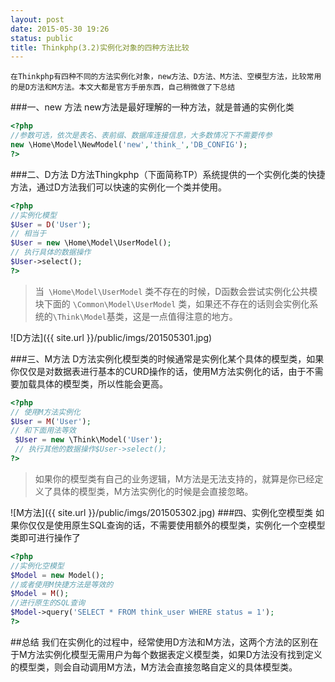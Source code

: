 ```yaml
---
layout: post
date: 2015-05-30 19:26
status: public
title: Thinkphp(3.2)实例化对象的四种方法比较
---
```


    在Thinkphp有四种不同的方法实例化对象，new方法、D方法、M方法、空模型方法，比较常用的是D方法和M方法。本文大都是官方手册东西，自己稍微做了下总结
###一、new 方法
new方法是最好理解的一种方法，就是普通的实例化类

```php
<?php 
//参数可选，依次是表名、表前缀、数据库连接信息，大多数情况下不需要传参
new \Home\Model\NewModel('new','think_','DB_CONFIG');
?>
```

###二、D方法
D方法Thingkphp（下面简称TP）系统提供的一个实例化类的快捷方法，通过D方法我们可以快速的实例化一个类并使用。

```php
<?php
//实例化模型
$User = D('User');
// 相当于 
$User = new \Home\Model\UserModel();
// 执行具体的数据操作
$User->select();
?>
```

>当` \Home\Model\UserModel` 类不存在的时候，D函数会尝试实例化公共模块下面的 `\Common\Model\UserModel` 类，如果还不存在的话则会实例化系统的`\Think\Model`基类，这是一点值得注意的地方。

![D方法]({{ site.url }}/public/imgs/201505301.jpg)

<!-- more -->

###三、M方法
D方法实例化模型类的时候通常是实例化某个具体的模型类，如果你仅仅是对数据表进行基本的CURD操作的话，使用M方法实例化的话，由于不需要加载具体的模型类，所以性能会更高。

```php
<?php
// 使用M方法实例化
$User = M('User');
// 和下面用法等效
 $User = new \Think\Model('User'); 
 // 执行其他的数据操作$User->select();
?>
```

>如果你的模型类有自己的业务逻辑，M方法是无法支持的，就算是你已经定义了具体的模型类，M方法实例化的时候是会直接忽略。

![M方法]({{ site.url }}/public/imgs/201505302.jpg)
###四、实例化空模型类
如果你仅仅是使用原生SQL查询的话，不需要使用额外的模型类，实例化一个空模型类即可进行操作了

```php
<?php
//实例化空模型
$Model = new Model();
//或者使用M快捷方法是等效的
$Model = M();
//进行原生的SQL查询
$Model->query('SELECT * FROM think_user WHERE status = 1');
?>
```

##总结
我们在实例化的过程中，经常使用D方法和M方法，这两个方法的区别在于M方法实例化模型无需用户为每个数据表定义模型类，如果D方法没有找到定义的模型类，则会自动调用M方法，M方法会直接忽略自定义的具体模型类。







